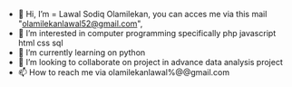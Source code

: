 - 👋 Hi, I’m = Lawal Sodiq Olamilekan, you can acces me via this mail "olamilekanlawal52@gmail.com",
- 👀 I’m interested in computer programming specifically php javascript html css sql 
- 🌱 I’m currently learning on python
- 💞️ I’m looking to collaborate on project in advance data analysis project
- 📫 How to reach me via olamilekanlawal%@@gmail.com

<!---
agile2020s/agile2020s is a ✨ special ✨ repository because its `README.md` (this file) appears on your GitHub profile.
You can click the Preview link to take a look at your changes.
--->
